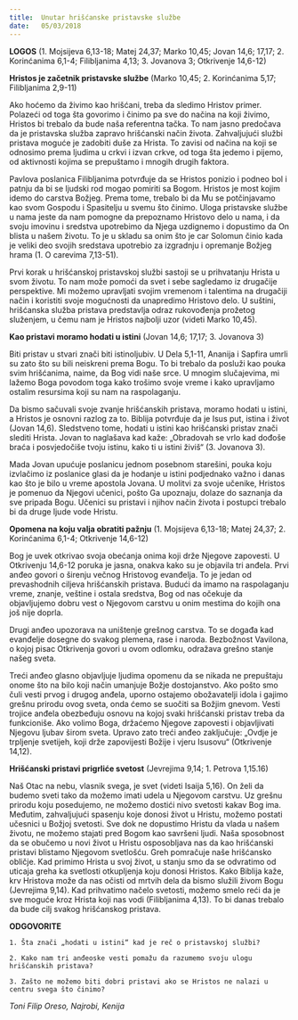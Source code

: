 ```yaml
---
title:  Unutar hrišćanske pristavske službe
date:   05/03/2018
---
```


**LOGOS** (1. Mojsijeva 6,13-18; Matej 24,37; Marko 10,45; Jovan 14,6; 17,17; 2. Korinćanima 6,1-4; Filibljanima 4,13; 3. Jovanova 3; Otkrivenje 14,6-12)

**Hristos je začetnik pristavske službe** (Marko 10,45; 2. Korinćanima 5,17; Filibljanima 2,9-11)

Ako hoćemo da živimo kao hrišćani, treba da sledimo Hristov primer. Polazeći od toga šta govorimo i činimo pa sve do načina na koji živimo, Hristos bi trebalo da bude naša referentna tačka. To nam jasno predočava  da je pristavska služba zapravo hrišćanski način života. Zahvaljujući službi pristava moguće je zadobiti duše za Hrista. To zavisi od načina na koji se odnosimo prema ljudima u crkvi i izvan crkve, od toga šta jedemo i pijemo, od aktivnosti kojima se prepuštamo i mnogih drugih faktora.

Pavlova poslanica Filibljanima potvrđuje da se Hristos ponizio i podneo bol i patnju da bi se ljudski rod mogao pomiriti sa Bogom. Hristos je most kojim idemo do carstva Božjeg. Prema tome, trebalo bi da Mu se potčinjavamo kao svom Gospodu i Spasitelju u svemu što činimo. Uloga pristavske službe u nama jeste da nam pomogne da prepoznamo Hristovo delo u nama, i da svoju imovinu i sredstva upotrebimo da Njega uzdignemo i dopustimo da On blista u našem životu. To je u skladu sa onim što je car Solomun činio kada je veliki deo svojih sredstava upotrebio za izgradnju i opremanje Božjeg hrama (1. O carevima 7,13-51).

Prvi korak u hrišćanskoj pristavskoj službi sastoji se u prihvatanju Hrista u svom životu. To nam može pomoći da svet i sebe sagledamo iz drugačije perspektive. Mi možemo upravljati svojim vremenom i talentima na drugačiji način i koristiti svoje mogućnosti da unapredimo Hristovo delo. U suštini, hrišćanska služba pristava predstavlja odraz rukovođenja prožetog služenjem, u čemu nam je Hristos najbolji uzor (videti Marko 10,45).

**Kao pristavi moramo hodati u istini** (Jovan 14,6; 17,17; 3. Jovanova 3)

Biti pristav u stvari znači biti istinoljubiv. U Dela 5,1-11, Ananija i Sapfira umrli su zato što su bili neiskreni prema Bogu. To bi trebalo da posluži kao pouka svim hrišćanima, naime, da Bog vidi naše srce. U mnogim slučajevima, mi lažemo Boga povodom toga kako trošimo svoje vreme i kako upravljamo ostalim resursima koji su nam na raspolaganju.

Da bismo sačuvali svoje zvanje hrišćanskih pristava, moramo hodati u istini, a Hristos je osnovni razlog za to. Biblija potvrđuje da je Isus put, istina i život (Jovan 14,6). Sledstveno tome, hodati u istini kao hrišćanski pristav znači slediti Hrista. Jovan to naglašava kad kaže: „Obradovah se vrlo kad dođoše braća i posvjedočiše tvoju istinu, kako ti u istini živiš“ (3. Jovanova 3).

Mada Jovan upućuje poslanicu jednom posebnom starešini, pouka koju izvlačimo iz poslanice glasi da je hodanje u istini podjednako važno i danas kao što je bilo u vreme apostola Jovana. U molitvi za svoje učenike, Hristos je pomenuo da Njegovi učenici, pošto Ga upoznaju, dolaze do saznanja da sve pripada Bogu. Učenici su pristavi i njihov način života i postupci trebalo bi da druge ljude vode Hristu.

**Opomena na koju valja obratiti pažnju** (1. Mojsijeva 6,13-18; Matej 24,37; 2. Korinćanima 6,1-4; Otkrivenje 14,6-12)

Bog je uvek otkrivao svoja obećanja onima koji drže Njegove zapovesti. U Otkrivenju 14,6-12 poruka je jasna, onakva kako su je objavila tri anđela. Prvi anđeo govori o širenju večnog Hristovog evanđelja. To je jedan od prevashodnih ciljeva hrišćanskih pristava. Budući da imamo na raspolaganju vreme, znanje, veštine i ostala sredstva, Bog od nas očekuje da objavljujemo dobru vest o Njegovom carstvu u onim mestima do kojih ona još nije doprla.

Drugi anđeo upozorava na uništenje grešnog carstva. To se događa kad evanđelje dosegne do svakog plemena, rase i naroda. Bezbožnost Vavilona, o kojoj pisac Otkrivenja govori u ovom odlomku, odražava grešno stanje našeg sveta.

Treći anđeo glasno objavljuje ljudima opomenu da se nikada ne prepuštaju onome što na bilo koji način umanjuje Božje dostojanstvo. Ako pošto smo čuli vesti prvog i drugog anđela, uporno ostajemo obožavatelji idola i gajimo grešnu prirodu ovog sveta, onda ćemo se suočiti sa Božjim gnevom. Vesti trojice anđela obezbeđuju osnovu na kojoj svaki hrišćanski pristav treba da funkcioniše. Ako volimo Boga, držaćemo Njegove zapovesti i objavljivati Njegovu ljubav širom sveta. Upravo zato treći anđeo zaključuje: „Ovdje je trpljenje svetijeh, koji drže zapovijesti Božije i vjeru Isusovu“ (Otkrivenje 14,12).

**Hrišćanski pristavi prigrliće svetost** (Jevrejima 9,14; 1. Petrova 1,15.16)

Naš Otac na nebu, vlasnik svega, je svet (videti Isaija 5,16). On želi da budemo sveti tako da možemo imati udela u Njegovom carstvu. Uz grešnu prirodu koju posedujemo, ne možemo dostići nivo svetosti kakav Bog ima. Međutim, zahvaljujući spasenju koje donosi život u Hristu, možemo postati učesnici u Božjoj svetosti.
Sve dok ne dopustimo Hristu da vlada u našem životu, ne možemo stajati pred Bogom kao savršeni ljudi. Naša sposobnost da se obučemo u novi život u Hristu osposobljava nas da kao hrišćanski pristavi blistamo Njegovom svetlošću. Greh pomračuje naše hrišćansko obličje. Kad primimo Hrista u svoj život, u stanju smo da se odvratimo od uticaja greha ka svetlosti otkupljenja koju donosi Hristos. Kako Biblija kaže, krv Hristova može da nas očisti od mrtvih dela da bismo služili živom Bogu (Jevrejima 9,14). Kad prihvatimo načelo svetosti, možemo smelo reći da je sve moguće kroz Hrista koji nas vodi (Filibljanima 4,13). To bi danas trebalo da bude cilj svakog hrišćanskog pristava.

**ODGOVORITE**

`1. Šta znači „hodati u istini“ kad je reč o pristavskoj službi?`

`2. Kako nam tri anđeoske vesti pomažu da razumemo svoju ulogu hrišćanskih pristava?`

`3. Zašto ne možemo biti dobri pristavi ako se Hristos ne nalazi u centru svega što činimo?`

_Toni Filip Oreso, Najrobi, Kenija_
